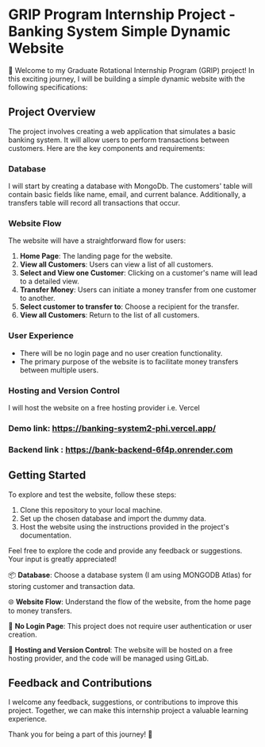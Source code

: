 
# GRIP Program Internship Project - Banking System Simple Dynamic Website

🚀 Welcome to my Graduate Rotational Internship Program (GRIP) project! In this exciting journey, I will be building a simple dynamic website with the following specifications:

## Project Overview

The project involves creating a web application that simulates a basic banking system. It will allow users to perform transactions between customers. Here are the key components and requirements:

### Database

I will start by creating a database with MongoDb. The customers' table will contain basic fields like name, email, and current balance. Additionally, a transfers table will record all transactions that occur.

### Website Flow

The website will have a straightforward flow for users:

1. **Home Page**: The landing page for the website.
2. **View all Customers**: Users can view a list of all customers.
3. **Select and View one Customer**: Clicking on a customer's name will lead to a detailed view.
4. **Transfer Money**: Users can initiate a money transfer from one customer to another.
5. **Select customer to transfer to**: Choose a recipient for the transfer.
6. **View all Customers**: Return to the list of all customers.

### User Experience

- There will be no login page and no user creation functionality.
- The primary purpose of the website is to facilitate money transfers between multiple users.

### Hosting and Version Control

I will host the website on a free hosting provider i.e. Vercel

### Demo link: https://banking-system2-phi.vercel.app/
### Backend link : https://bank-backend-6f4p.onrender.com
## Getting Started

To explore and test the website, follow these steps:

1. Clone this repository to your local machine.
2. Set up the chosen database and import the dummy data.
3. Host the website using the instructions provided in the project's documentation.

Feel free to explore the code and provide any feedback or suggestions. Your input is greatly appreciated!


📦 **Database**: Choose a database system (I am using MONGODB Atlas) for storing customer and transaction data.

🌐 **Website Flow**: Understand the flow of the website, from the home page to money transfers.

🚫 **No Login Page**: This project does not require user authentication or user creation.

🌟 **Hosting and Version Control**: The website will be hosted on a free hosting provider, and the code will be managed using GitLab.

## Feedback and Contributions

I welcome any feedback, suggestions, or contributions to improve this project. Together, we can make this internship project a valuable learning experience.

Thank you for being a part of this journey! 🚀
